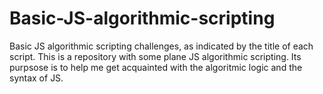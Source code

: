 # Basic-JS-algorithmic-scripting
Basic JS algorithmic scripting challenges, as indicated  by the title of each script.
This is a repository with some plane JS algorithmic scripting. Its purpsose is to help me get acquainted with the algoritmic logic and the syntax of JS.
